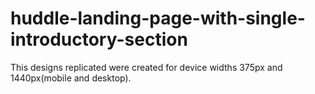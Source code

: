 # huddle-landing-page-with-single-introductory-section
This designs replicated were created  for device widths 375px and 1440px(mobile and desktop).
